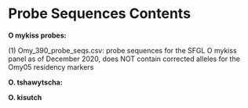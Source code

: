 # Probe Sequences Contents

<b>O mykiss probes:</b>  

(1) Omy_390_probe_seqs.csv: probe sequences for the SFGL O mykiss panel as of December 2020, does NOT contain corrected alleles for the Omy05 residency markers  

<b>O. tshawytscha:  </b> 

<b>O. kisutch  </b> 